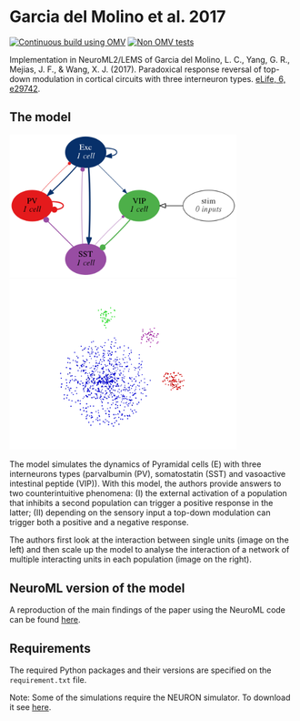 # Garcia del Molino et al. 2017
[![Continuous build using OMV](https://github.com/OpenSourceBrain/del-Molino2017/actions/workflows/omv-ci.yml/badge.svg)](https://github.com/OpenSourceBrain/del-Molino2017/actions/workflows/omv-ci.yml) [![Non OMV tests](https://github.com/OpenSourceBrain/del-Molino2017/actions/workflows/non_omv.yml/badge.svg)](https://github.com/OpenSourceBrain/del-Molino2017/actions/workflows/non_omv.yml)

Implementation in NeuroML2/LEMS of Garcia del Molino, L. C., Yang, G. R., Mejias, J.
F., & Wang, X. J. (2017). Paradoxical response reversal of top-down modulation
in cortical circuits with three interneuron types. [eLife, 6,
e29742](https://cdn.elifesciences.org/articles/29742/elife-29742-v2.pdf).

## The model
<p float="left">
    <img src="NeuroML/Fig1/Fig1a.png" width="400" />
    <img src="NeuroML/Fig3/RandomPopulationRate_high_baseline.nml36.png" width="400" />
</p>

The model simulates the dynamics of Pyramidal cells (E)
with three interneurons types (parvalbumin (PV), somatostatin (SST) and
vasoactive intestinal peptide (VIP)). With this model, the authors provide
answers to two counterintuitive phenomena: (I) the external activation of a
population that inhibits a second population can trigger a positive response in
the latter; (II) depending on the sensory input a top-down modulation can
trigger both a positive and a negative response.

The authors first look at the interaction between single units (image on the left)
and then scale up the model to analyse
the interaction of a network of multiple interacting units in each population
(image on the right).

## NeuroML version of the model
<!-- We simulated the population firing rate for a low baseline and high baseline -->
<!-- activity. -->
<!-- More details of how these plots were obtained can be found -->
A reproduction of the main findings of the paper using the NeuroML code can be
found
[here](https://github.com/OpenSourceBrain/del-Molino2017/blob/development/notebooks/delMolino2017.ipynb).

## Requirements
The required Python packages and their versions are specified on the
`requirement.txt` file.

Note: Some of the simulations require the NEURON simulator. To
download it see [here](https://www.neuron.yale.edu/neuron/download).


